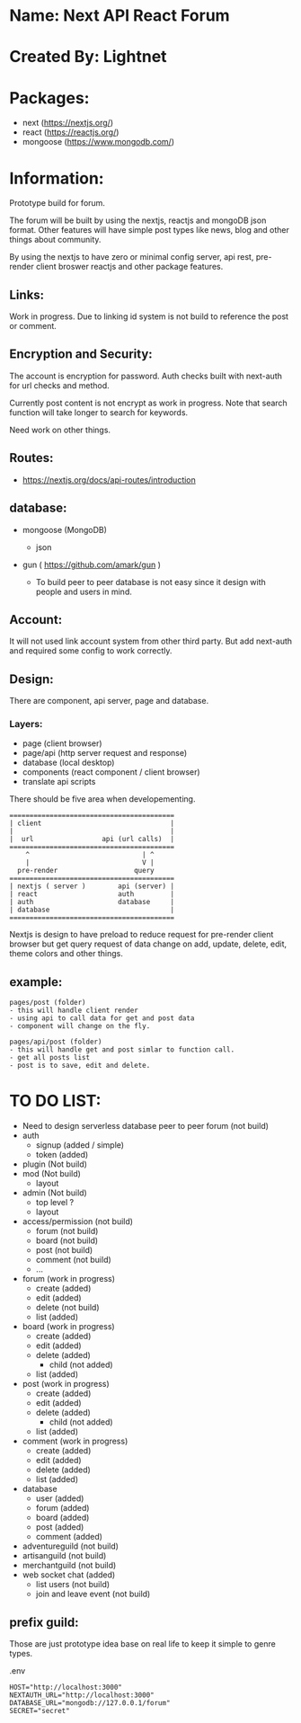# Name: Next API React Forum

# Created By: Lightnet

# Packages:
- next (https://nextjs.org/)
- react (https://reactjs.org/)
- mongoose (https://www.mongodb.com/)

# Information:
  Prototype build for forum.

  The forum will be built by using the nextjs, reactjs and mongoDB json format. Other features will have simple post types like news, blog and other things about community.

  By using the nextjs to have zero or minimal config server, api rest, pre-render client broswer reactjs and other package features.

## Links:
  Work in progress. Due to linking id system is not build to reference the post or comment.

## Encryption and Security:
  The account is encryption for password. Auth checks built with next-auth for url checks and method. 

  Currently post content is not encrypt as work in progress. Note that search function will take longer to search for keywords.
  
  Need work on other things.

## Routes:
- https://nextjs.org/docs/api-routes/introduction

## database:
- mongoose (MongoDB)
  - json

- gun ( https://github.com/amark/gun )
  - To build peer to peer database is not easy since it design with people and users in mind.

## Account:
  It will not used link account system from other third party. But add next-auth and required some config to work correctly.

## Design:
  There are component, api server, page and database.

### Layers:
- page (client browser)
- page/api (http server request and response)
- database (local desktop)
- components (react component / client browser)
- translate api scripts

There should be five area when developementing.

```
=========================================
| client                                |
|                                       |
|  url                 api (url calls)  |
=========================================
    ^                            | ^
    |                            V |
  pre-render                   query
=========================================
| nextjs ( server )        api (server) | 
| react                    auth         |
| auth                     database     |
| database                              |
=========================================
```

  Nextjs is design to have preload to reduce request for pre-render client browser but get query request of data change on add, update, delete, edit, theme colors and other things.

## example:
```
pages/post (folder)
- this will handle client render
- using api to call data for get and post data
- component will change on the fly.

pages/api/post (folder)
- this will handle get and post simlar to function call.
- get all posts list
- post is to save, edit and delete.
```

# TO DO LIST:
- Need to design serverless database peer to peer forum (not build)
- auth 
  - signup (added / simple)
  - token (added)
- plugin (Not build)
- mod (Not build)
  - layout
- admin (Not build)
  - top level ?
  - layout
- access/permission (not build)
  - forum (not build)
  - board (not build)
  - post (not build)
  - comment (not build)
  - ...
- forum (work in progress)
  - create (added)
  - edit (added)
  - delete (not build)
  - list (added)
- board (work in progress)
  - create (added)
  - edit (added)
  - delete (added)
	- child (not added)
  - list (added)
- post (work in progress)
  - create (added)
  - edit (added)
  - delete (added)
  	- child (not added)
  - list (added)
- comment (work in progress)
  - create (added)
  - edit (added)
  - delete (added)
  - list (added)
- database
  - user (added)
  - forum (added)
  - board (added)
  - post (added)
  - comment (added)
- adventureguild (not build)
- artisanguild (not build)
- merchantguild (not build)
- web socket chat (added)
  - list users (not build)
  - join and leave event (not build)

## prefix guild:
  Those are just prototype idea base on real life to keep it simple to genre types.


.env
```
HOST="http://localhost:3000"
NEXTAUTH_URL="http://localhost:3000"
DATABASE_URL="mongodb://127.0.0.1/forum"
SECRET="secret"
```